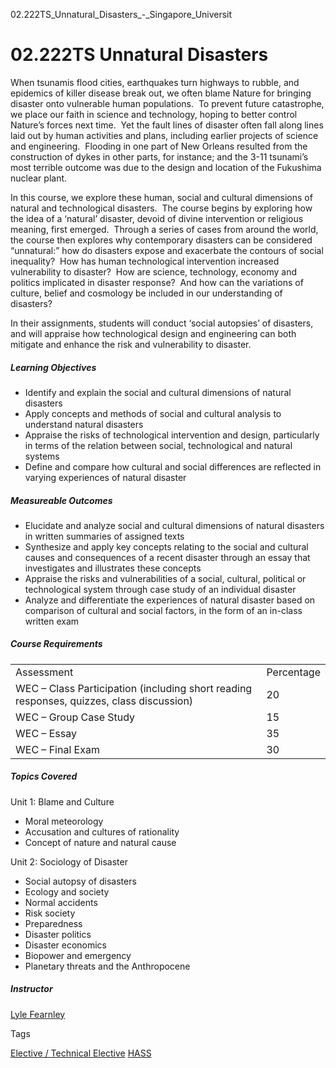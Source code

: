 02.222TS_Unnatural_Disasters_-_Singapore_Universit



02.222TS Unnatural Disasters
============================

When tsunamis flood cities, earthquakes turn highways to rubble, and epidemics of killer disease break out, we often blame Nature for bringing disaster onto vulnerable human populations.  To prevent future catastrophe, we place our faith in science and technology, hoping to better control Nature’s forces next time.  Yet the fault lines of disaster often fall along lines laid out by human activities and plans, including earlier projects of science and engineering.  Flooding in one part of New Orleans resulted from the construction of dykes in other parts, for instance; and the 3-11 tsunami’s most terrible outcome was due to the design and location of the Fukushima nuclear plant.

In this course, we explore these human, social and cultural dimensions of natural and technological disasters.  The course begins by exploring how the idea of a ‘natural’ disaster, devoid of divine intervention or religious meaning, first emerged.  Through a series of cases from around the world, the course then explores why contemporary disasters can be considered “unnatural:” how do disasters expose and exacerbate the contours of social inequality?  How has human technological intervention increased vulnerability to disaster?  How are science, technology, economy and politics implicated in disaster response?  And how can the variations of culture, belief and cosmology be included in our understanding of disasters?

In their assignments, students will conduct ‘social autopsies’ of disasters, and will appraise how technological design and engineering can both mitigate and enhance the risk and vulnerability to disaster.

##### **Learning Objectives**

* Identify and explain the social and cultural dimensions of natural disasters
* Apply concepts and methods of social and cultural analysis to understand natural disasters
* Appraise the risks of technological intervention and design, particularly in terms of the relation between social, technological and natural systems
* Define and compare how cultural and social differences are reflected in varying experiences of natural disaster

##### **Measureable Outcomes**

* Elucidate and analyze social and cultural dimensions of natural disasters in written summaries of assigned texts
* Synthesize and apply key concepts relating to the social and cultural causes and consequences of a recent disaster through an essay that investigates and illustrates these concepts
* Appraise the risks and vulnerabilities of a social, cultural, political or technological system through case study of an individual disaster
* Analyze and differentiate the experiences of natural disaster based on comparison of cultural and social factors, in the form of an in-class written exam

##### **Course Requirements**

|  |  |
| --- | --- |
| Assessment | Percentage |
| WEC – Class Participation (including short reading responses, quizzes, class discussion) | 20 |
| WEC – Group Case Study | 15 |
| WEC – Essay | 35 |
| WEC – Final Exam | 30 |

##### **Topics Covered**

Unit 1: Blame and Culture

* Moral meteorology
* Accusation and cultures of rationality
* Concept of nature and natural cause

Unit 2: Sociology of Disaster

* Social autopsy of disasters
* Ecology and society
* Normal accidents
* Risk society
* Preparedness
* Disaster politics
* Disaster economics
* Biopower and emergency
* Planetary threats and the Anthropocene

##### **Instructor**

[Lyle Fearnley](/profile/lyle-fearnley/)

Tags

[Elective / Technical Elective](/education/undergraduate/courses/?course-type=853)
[HASS](/education/undergraduate/courses/?pillar-cluster=56)

